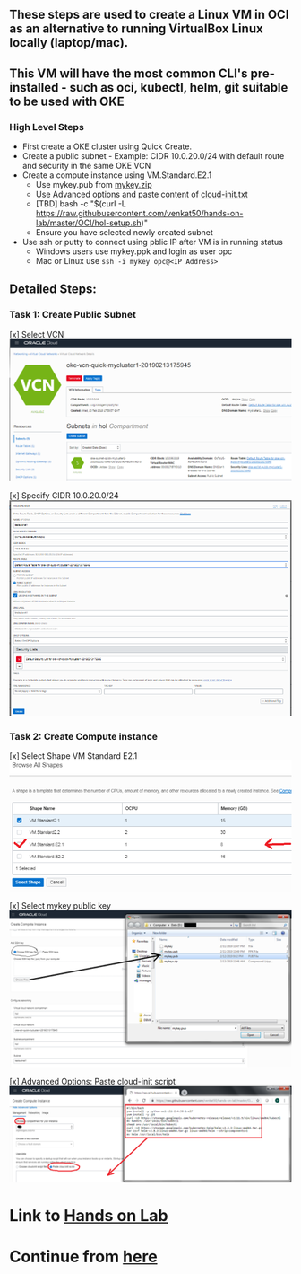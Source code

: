 ## These steps are used to create a Linux VM in OCI as an alternative to running VirtualBox Linux locally (laptop/mac).
## This VM will have the most common CLI's pre-installed - such as oci, kubectl, helm, git suitable to be used with OKE

### High Level Steps
* First create a OKE cluster using Quick Create.
* Create a public subnet - Example: CIDR 10.0.20.0/24 with default route and security in the same OKE VCN
* Create a compute instance using VM.Standard.E2.1
  * Use mykey.pub from [mykey.zip](https://github.com/venkat50/hands-on-lab/raw/master/OCI/mykeys.zip)
  * Use Advanced options and paste content of [cloud-init.txt](https://github.com/venkat50/hands-on-lab/raw/master/OCI/cloud-init.txt)
  * [TBD] bash -c "$(curl -L https://raw.githubusercontent.com/venkat50/hands-on-lab/master/OCI/hol-setup.sh)"
  * Ensure you have selected newly created subnet
* Use ssh or putty to connect using pblic IP after VM is in running status
  * Windows users use mykey.ppk and login as user opc
  * Mac or Linux use `ssh -i mykey opc@<IP Address>`
  
## Detailed Steps:

### Task 1: Create Public Subnet

[x] Select VCN        
    ![subnet1](../images/Subnet1.png)
    
[x] Specify CIDR 10.0.20.0/24
    ![subnet2](../images/Subnet2.png)   
   
### Task 2: Create Compute instance

[x] Select Shape VM Standard E2.1
    ![shape](../images/Instance3.png)

[x] Select mykey public key
    ![pubkey](../images/Instance4.png)

[x] Advanced Options: Paste cloud-init script 
    ![cloud_init](../images/Instance5.png)


# Link to [Hands on Lab](https://github.com/nagypeter/weblogic-operator-tutorial/blob/master/tutorials/domain-home-in-image.md)

# Continue from [here](https://github.com/nagypeter/weblogic-operator-tutorial/blob/master/tutorials/setup.oke.md#prepare-oci-cli-to-download-kubernetes-configuration-file)


